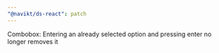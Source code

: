 ```yaml
---
"@navikt/ds-react": patch
---
```


Combobox: Entering an already selected option and pressing enter no longer removes it
